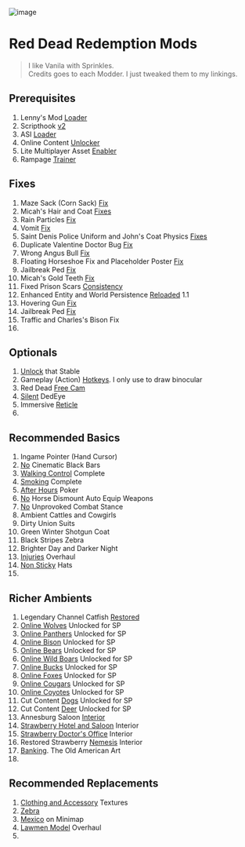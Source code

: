 ![image](https://encrypted-tbn0.gstatic.com/images?q=tbn:ANd9GcQWmYkh80D5i2Rv7qgmZGQ-Q-I9Wj91nHR_gTIlgknSHMlLpmvQ)
# Red Dead Redemption Mods

> I like Vanila with Sprinkles.\
> Credits goes to each Modder. I just tweaked them to my linkings.

## Prerequisites
1. Lenny's Mod [Loader](https://www.rdr2mods.com/downloads/rdr2/tools/76-lennys-mod-loader-rdr/)
2. Scripthook [v2](https://www.nexusmods.com/reddeadredemption2/mods/1472?tab=description)
3. ASI [Loader](https://www.nexusmods.com/reddeadredemption2/mods/1472?tab=files)
4. Online Content [Unlocker](https://www.nexusmods.com/reddeadredemption2/mods/1688)
5. Lite Multiplayer Asset [Enabler](https://www.nexusmods.com/reddeadredemption2/mods/5304)
6. Rampage [Trainer](https://www.nexusmods.com/reddeadredemption2/mods/233)

## Fixes
1. Maze Sack (Corn Sack) [Fix](https://www.nexusmods.com/reddeadredemption2/mods/1425?tab=description)
2. Micah's Hair and Coat [Fixes](https://www.nexusmods.com/reddeadredemption2/mods/1689?tab=description)
3. Rain Particles [Fix](https://www.nexusmods.com/reddeadredemption2/mods/5452?tab=files)
4. Vomit [Fix](https://www.nexusmods.com/reddeadredemption2/mods/3912?tab=description)
5. Saint Denis Police Uniform and John's Coat Physics [Fixes](https://www.nexusmods.com/reddeadredemption2/mods/4909?tab=description)
6. Duplicate Valentine Doctor Bug [Fix](https://www.nexusmods.com/reddeadredemption2/mods/4173?tab=description)
7. Wrong Angus Bull [Fix](https://www.nexusmods.com/reddeadredemption2/mods/4485?tab=files)
8. Floating Horseshoe Fix and Placeholder Poster [Fix](https://www.nexusmods.com/reddeadredemption2/mods/4688?tab=description)
9. Jailbreak Ped [Fix](https://www.nexusmods.com/reddeadredemption2/mods/4767?tab=description)
10. Micah's Gold Teeth [Fix](https://www.nexusmods.com/reddeadredemption2/mods/5760?tab=description)
11. Fixed Prison Scars [Consistency](https://www.nexusmods.com/reddeadredemption2/mods/4607?tab=description)
12. Enhanced Entity and World Persistence [Reloaded](https://www.nexusmods.com/reddeadredemption2/mods/5864?tab=description) 1.1
13. Hovering Gun [Fix](https://www.nexusmods.com/reddeadredemption2/mods/5018?tab=description)
14. Jailbreak Ped [Fix](https://www.nexusmods.com/reddeadredemption2/mods/4767)
15. Traffic and Charles's Bison Fix
16. 

## Optionals
1. [Unlock](https://www.nexusmods.com/reddeadredemption2/mods/4016?tab=description) that Stable
2. Gameplay (Action) [Hotkeys](https://www.nexusmods.com/reddeadredemption2/mods/2559?tab=description). I only use to draw binocular
3. Red Dead [Free Cam](https://www.nexusmods.com/reddeadredemption2/mods/60)
4. [Silent](https://www.nexusmods.com/reddeadredemption2/mods/3073) DedEye
5. Immersive [Reticle](https://www.nexusmods.com/reddeadredemption2/mods/4739)
6.  

## Recommended Basics
1. Ingame Pointer (Hand Cursor)
2. [No](https://www.nexusmods.com/reddeadredemption2/mods/1389?tab=files) Cinematic Black Bars
3. [Walking Control](https://www.nexusmods.com/reddeadredemption2/mods/2355) Complete
4. [Smoking](https://www.nexusmods.com/reddeadredemption2/mods/2827?tab=description) Complete
5. [After Hours](https://www.nexusmods.com/reddeadredemption2/mods/6263) Poker
6. [No](https://www.nexusmods.com/reddeadredemption2/mods/1970?tab=description) Horse Dismount Auto Equip Weapons
7. [No](https://www.nexusmods.com/reddeadredemption2/mods/1775) Unprovoked Combat Stance
8. Ambient Cattles and Cowgirls
9. Dirty Union Suits
10. Green Winter Shotgun Coat
11. Black Stripes Zebra
12. Brighter Day and Darker Night
13. [Injuries](https://www.nexusmods.com/reddeadredemption2/mods/422?tab=description) Overhaul
14. [Non Sticky](https://www.nexusmods.com/reddeadredemption2/mods/263?tab=description) Hats
15. 

## Richer Ambients
1. Legendary Channel Catfish [Restored](https://www.nexusmods.com/reddeadredemption2/mods/4457?tab=description)
2. [Online Wolves](https://www.nexusmods.com/reddeadredemption2/mods/4352) Unlocked for SP
3. [Online Panthers](https://www.nexusmods.com/reddeadredemption2/mods/4332) Unlocked for SP
4. [Online Bison](https://www.nexusmods.com/reddeadredemption2/mods/4355) Unlocked for SP
5. [Online Bears](https://www.nexusmods.com/reddeadredemption2/mods/4327) Unlocked for SP
6. [Online Wild Boars](https://www.nexusmods.com/reddeadredemption2/mods/4362) Unlocked for SP
7. [Online Bucks](https://www.nexusmods.com/reddeadredemption2/mods/4373) Unlocked for SP
8. [Online Foxes](https://www.nexusmods.com/reddeadredemption2/mods/4359) Unlocked for SP
9. [Online Cougars](https://www.nexusmods.com/reddeadredemption2/mods/4395) Unlocked for SP
10. [Online Coyotes](https://www.nexusmods.com/reddeadredemption2/mods/4379) Unlocked for SP
11. Cut Content [Dogs](https://www.nexusmods.com/reddeadredemption2/mods/4422) Unlocked for SP
12. Cut Content [Deer](https://www.nexusmods.com/reddeadredemption2/mods/4448) Unlocked for SP
13. Annesburg Saloon [Interior](https://www.nexusmods.com/reddeadredemption2/mods/2951)
14. [Strawberry Hotel and Saloon](https://www.nexusmods.com/reddeadredemption2/mods/6144) Interior
15. [Strawberry Doctor's Office](https://www.nexusmods.com/reddeadredemption2/mods/1454) Interior
16. Restored Strawberry [Nemesis](https://www.nexusmods.com/reddeadredemption2/mods/6182) Interior
17. [Banking](https://www.nexusmods.com/reddeadredemption2/mods/228?tab=description). The Old American Art
18. 

## Recommended Replacements
1. [Clothing and Accessory](https://www.nexusmods.com/reddeadredemption2/mods/570?tab=description) Textures
2. [Zebra](https://www.nexusmods.com/reddeadredemption2/mods/1723?tab=description)
3. [Mexico](https://www.nexusmods.com/reddeadredemption2/mods/3505?tab=description) on Minimap
4. [Lawmen Model](https://www.nexusmods.com/reddeadredemption2/mods/6245?tab=description) Overhaul
5. 
